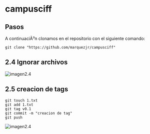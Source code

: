 # campusciff
## Pasos

A continuaciÃ³n clonamos en el repositorio con el siguiente comando:

~~~
git clone "https://github.com/marquezjr/campusciff" 
~~~

## 2.4 Ignorar archivos

![imagen2.4](https://github.com/marquezjr/campusciff/tree/master/Imagenes/2_4.jpg)

## 2.5 creacion de tags

~~~
git touch 1.txt
git add 1.txt
git tag v0.1
git commit -m "creacion de tag"
git push
~~~
![imagen2.4](https://github.com/marquezjr/campusciff/tree/master/Imagenes/2_5.jpg)
